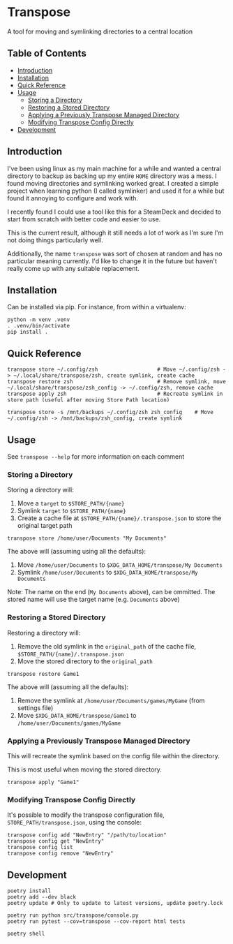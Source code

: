 # Transpose

A tool for moving and symlinking directories to a central location


## Table of Contents

<!-- vim-markdown-toc GFM -->

* [Introduction](#introduction)
* [Installation](#installation)
* [Quick Reference](#quick-reference)
* [Usage](#usage)
    * [Storing a Directory](#storing-a-directory)
    * [Restoring a Stored Directory](#restoring-a-stored-directory)
    * [Applying a Previously Transpose Managed Directory](#applying-a-previously-transpose-managed-directory)
    * [Modifying Transpose Config Directly](#modifying-transpose-config-directly)
* [Development](#development)

<!-- vim-markdown-toc -->


## Introduction

I've been using linux as my main machine for a while and wanted a central directory to backup as backing up my entire `HOME` directory was a mess. I found moving directories and symlinking worked great. I created a simple project when learning python (I called symlinker) and used it for a while but found it annoying to configure and work with.

I recently found I could use a tool like this for a SteamDeck and decided to start from scratch with better code and easier to use.

This is the current result, although it still needs a lot of work as I'm sure I'm not doing things particularly well.

Additionally, the name `transpose` was sort of chosen at random and has no particular meaning currently. I'd like to change it in the future but haven't really come up with any suitable replacement.



## Installation

Can be installed via pip. For instance, from within a virtualenv:

```
python -m venv .venv
. .venv/bin/activate
pip install .
```


## Quick Reference

```
transpose store ~/.config/zsh                   # Move ~/.config/zsh -> ~/.local/share/transpose/zsh, create symlink, create cache
transpose restore zsh                           # Remove symlink, move ~/.local/share/transpose/zsh_config -> ~/.config/zsh, remove cache
transpose apply zsh                             # Recreate symlink in store path (useful after moving Store Path location)

transpose store -s /mnt/backups ~/.config/zsh zsh_config    # Move ~/.config/zsh -> /mnt/backups/zsh_config, create symlink
```


## Usage

See `transpose --help` for more information on each comment


### Storing a Directory

Storing a directory will:

1. Move a `target` to `$STORE_PATH/{name}`
2. Symlink `target` to `$STORE_PATH/{name}`
3. Create a cache file at `$STORE_PATH/{name}/.transpose.json` to store the original target path

```
transpose store /home/user/Documents "My Documents"
```

The above will (assuming using all the defaults):

1. Move `/home/user/Documents` to `$XDG_DATA_HOME/transpose/My Documents`
2. Symlink `/home/user/Documents` to `$XDG_DATA_HOME/transpose/My Documents`

Note: The name on the end (`My Documents` above), can be ommitted. The stored name will use the target name (e.g. `Documents` above)


### Restoring a Stored Directory

Restoring a directory will:

1. Remove the old symlink in the `original_path` of the cache file, `$STORE_PATH/{name}/.transpose.json`
2. Move the stored directory to the `original_path`

```
transpose restore Game1
```

The above will (assuming all the defaults):

1. Remove the symlink at `/home/user/Documents/games/MyGame` (from settings file)
2. Move `$XDG_DATA_HOME/transpose/Game1` to `/home/user/Documents/games/MyGame`


### Applying a Previously Transpose Managed Directory

This will recreate the symlink based on the config file within the directory.

This is most useful when moving the stored directory.

```
transpose apply "Game1"
```


### Modifying Transpose Config Directly

It's possible to modify the transpose configuration file, `STORE_PATH/transpose.json`, using the console:

```
transpose config add "NewEntry" "/path/to/location"
transpose config get "NewEntry"
transpose config list
transpose config remove "NewEntry"
```


## Development

```
poetry install
poetry add --dev black
poetry update # Only to update to latest versions, update poetry.lock

poetry run python src/transpose/console.py
poetry run pytest --cov=transpose --cov-report html tests

poetry shell
```

